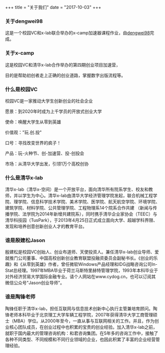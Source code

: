 +++
title = "关于我们"
date = "2017-10-03"
+++

### 关于dengwei98

这是一个校园VC和x-lab联合举办的x-camp加速器课程作业，由[dengwei98](/post/dw-resume/)完成。


### 关于x-camp

这是校园VC和清华x-lab合作举办的第四期创业项目加速营，

目的是帮助初创者走上正确的创业道路，掌握数字出版流程等。

### 什么是校园VC

校园VC是一家推动大学生创新创业的社会企业

愿景：到2020年时成为上千学员的开放式创业大学

使命：唤醒大学生从零到英雄

价值观："玩.创.投"

口号：寻找改变世界的疯子！

产品：玩-火种节、创-加速营、投-创投会

市场：从清华大学出发，引领1万个高校创协

### 什么是清华x-lab

清华x-lab（清华x-空间）是一个开放平台，面向清华所有院系学生、校友和教师，并以学生为中心。清华x-lab由清华大学经济管理学院发起，联合机械工程学院、理学院、信息科学技术学院、美术学院、医学院、航天航空学院、环境学院、建筑学院、材料学院、公共管理学院、工程物理系14个院系合作共建 （新闻与传播学院、法学院为2014年新增共建院系），同时携手清华企业家协会（TEEC）与清华科技园（TusPark），于2013年4月25日正式成立面向大学、超越学科界限、发现和培养创意创新创业人才的教育平台。

### 谁是殷建松Jason

殷建松是校园VC创始人、创业布道师、天使投资人。兼任清华x-lab创业导师、爱就推门公司董事、中国高校创新创业教育联盟投融资委员会副秘书长。《创业的乐趣》和《从零到英雄》作者，曾任微软Windows产品经理和IDG战略咨询公司In-Stat总经理。1997年MBA毕业于荷兰马斯特里赫特管理学院，1993年本科毕业于对外经济贸易大学国际金融专业。请个人网站在www.cydog.cn，也可以订阅其微信公众号"Jason创业导师"。

### 谁是陶锋老师

陶锋任职于清华x-lab，担任互联网与信息技术创新中心执行主管兼培育顾问。陶锋老师本科毕业于北京理工大学车辆工程学院，2007年获得清华大学工商管理硕士（MBA）学位。从2000年至今，一直从事与互联网相关的工作。并且，作为创业核心团队成员，在创业过程中也积累的宝贵的创业经验。加入清华x-lab之前，就职于国内最大的管理咨询机构：和君咨询集团。在5年多的咨询工作中，接触了各种不同类型、不同规模和不同行业领域的企业，也因此积累了丰富的企业经营管理经验。
